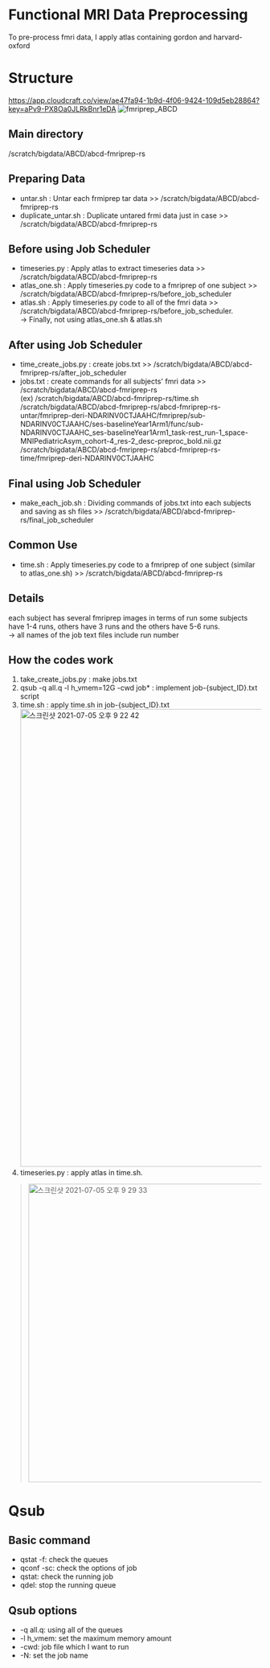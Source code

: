 # Functional MRI Data Preprocessing
To pre-process fmri data, I apply atlas containing gordon and harvard-oxford

# Structure
https://app.cloudcraft.co/view/ae47fa94-1b9d-4f06-9424-109d5eb28864?key=aPv9-PX8Oa0JLRkBnr1eDA
![fmriprep_ABCD](https://user-images.githubusercontent.com/43199011/124467218-863dcd80-ddd2-11eb-9fe4-2ed0d450caf7.png)

## Main directory
/scratch/bigdata/ABCD/abcd-fmriprep-rs

## Preparing Data
- untar.sh : Untar each frmiprep tar data >> /scratch/bigdata/ABCD/abcd-fmriprep-rs
- duplicate_untar.sh : Duplicate untared frmi data just in case >> /scratch/bigdata/ABCD/abcd-fmriprep-rs

## Before using Job Scheduler
- timeseries.py : Apply atlas to extract timeseries data >> /scratch/bigdata/ABCD/abcd-fmriprep-rs
- atlas_one.sh :  Apply timeseries.py code to a fmriprep of one subject >> /scratch/bigdata/ABCD/abcd-fmriprep-rs/before_job_scheduler
- atlas.sh : Apply timeseries.py code to all of the fmri data >> /scratch/bigdata/ABCD/abcd-fmriprep-rs/before_job_scheduler.  
-> Finally, not using atlas_one.sh & atlas.sh

## After using Job Scheduler
- time_create_jobs.py : create jobs.txt >> /scratch/bigdata/ABCD/abcd-fmriprep-rs/after_job_scheduler
- jobs.txt : create commands for all subjects' fmri data >> /scratch/bigdata/ABCD/abcd-fmriprep-rs   
(ex) /scratch/bigdata/ABCD/abcd-fmriprep-rs/time.sh /scratch/bigdata/ABCD/abcd-fmriprep-rs/abcd-fmriprep-rs-untar/fmriprep-deri-NDARINV0CTJAAHC/fmriprep/sub-NDARINV0CTJAAHC/ses-baselineYear1Arm1/func/sub-NDARINV0CTJAAHC_ses-baselineYear1Arm1_task-rest_run-1_space-MNIPediatricAsym_cohort-4_res-2_desc-preproc_bold.nii.gz /scratch/bigdata/ABCD/abcd-fmriprep-rs/abcd-fmriprep-rs-time/fmriprep-deri-NDARINV0CTJAAHC

## Final using Job Scheduler
- make_each_job.sh : Dividing commands of jobs.txt into each subjects and saving as sh files >> /scratch/bigdata/ABCD/abcd-fmriprep-rs/final_job_scheduler

## Common Use
- time.sh : Apply timeseries.py code to a fmriprep of one subject (similar to atlas_one.sh) >> /scratch/bigdata/ABCD/abcd-fmriprep-rs

## Details
each subject has several fmriprep images in terms of run
some subjects have 1-4 runs, others have 3 runs and the others have 5-6 runs.  
-> all names of the job text files include run number

## How the codes work
1. take_create_jobs.py : make jobs.txt
2. qsub -q all.q -l h_vmem=12G -cwd job* : implement job-{subject_ID}.txt script  
3. time.sh : apply time.sh in job-{subject_ID}.txt <img width="911" alt="스크린샷 2021-07-05 오후 9 22 42" src="https://user-images.githubusercontent.com/43199011/124471033-5ba24380-ddd7-11eb-9415-ced6c0877b58.png">
4. timeseries.py : apply atlas in time.sh.  
> <img width="594" alt="스크린샷 2021-07-05 오후 9 29 33" src="https://user-images.githubusercontent.com/43199011/124471681-221e0800-ddd8-11eb-9d77-ac0f620dfd59.png">

# Qsub
## Basic command
- qstat -f: check the queues
- qconf -sc: check the options of job
- qstat: check the running job
- qdel: stop the running queue

## Qsub options
- -q all.q: using all of the queues
- -l h_vmem: set the maximum memory amount
- -cwd: job file which I want to run
- -N: set the job name
